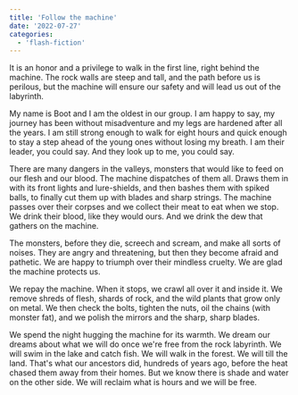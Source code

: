```yaml
---
title: 'Follow the machine'
date: '2022-07-27'
categories:
  - 'flash-fiction'
---
```


It is an honor and a privilege to walk in the first line, right behind the
machine. The rock walls are steep and tall, and the path before us is perilous,
but the machine will ensure our safety and will lead us out of the labyrinth.

My name is Boot and I am the oldest in our group. I am happy to say, my journey
has been without misadventure and my legs are hardened after all the years. I am
still strong enough to walk for eight hours and quick enough to stay a step
ahead of the young ones without losing my breath. I am their leader, you could
say. And they look up to me, you could say.

There are many dangers in the valleys, monsters that would like to feed on our
flesh and our blood. The machine dispatches of them all. Draws them in with its
front lights and lure-shields, and then bashes them with spiked balls, to
finally cut them up with blades and sharp strings. The machine passes over their
corpses and we collect their meat to eat when we stop. We drink their blood,
like they would ours. And we drink the dew that gathers on the machine.

The monsters, before they die, screech and scream, and make all sorts of noises.
They are angry and threatening, but then they become afraid and pathetic. We are
happy to triumph over their mindless cruelty. We are glad the machine protects
us.

We repay the machine. When it stops, we crawl all over it and inside it. We
remove shreds of flesh, shards of rock, and the wild plants that grow only on
metal. We then check the bolts, tighten the nuts, oil the chains (with monster
fat), and we polish the mirrors and the sharp, sharp blades.

We spend the night hugging the machine for its warmth. We dream our dreams about
what we will do once we're free from the rock labyrinth. We will swim in the
lake and catch fish. We will walk in the forest. We will till the land. That's
what our ancestors did, hundreds of years ago, before the heat chased them away
from their homes. But we know there is shade and water on the other side. We
will reclaim what is hours and we will be free.

